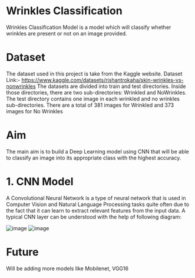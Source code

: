 # **Wrinkles Classification**


Wrinkles Classification Model is a model which will classify whether wrinkles are present or not on an image provided.

# **Dataset**
The dataset used in this project is take from the Kaggle website.
Dataset Link:- https://www.kaggle.com/datasets/rishantrokaha/skin-wrinkles-vs-nonwrinkles
The datasets are divided into train and test directories. Inside those directories, there are two sub-directories: Wrinkled and NoWrinkles.
The test directory contains one image in each wrinkled and no wrinkles sub-directories. There are a total of 381 images for Wrinkled and 
373 images for No Wrinkles

# **Aim**
The main aim is to build a Deep Learning model using CNN that will be able to classify an image into its appropriate class with the highest accuracy.

# **1. CNN Model**
A Convolutional Neural Network is a type of neural network that is used in Computer Vision and Natural Language Processing tasks quite often
due to the fact that it can learn to extract relevant features from the input data.
A typical CNN layer can be understood with the help of following diagram:


![image](https://user-images.githubusercontent.com/90842808/224102774-206d03e2-d091-4730-ab84-3a1f92d2c5e3.png)
![image](https://user-images.githubusercontent.com/90842808/224102803-304d6752-ef69-4c58-89a4-e935d3753326.png)


# **Future**
Will be adding more models like Mobilenet, VGG16
